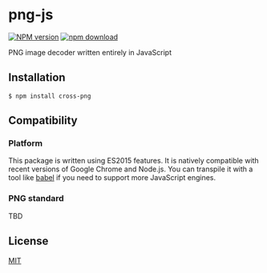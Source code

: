# png-js

  [![NPM version][npm-image]][npm-url]
  [![npm download][download-image]][download-url]

PNG image decoder written entirely in JavaScript

## Installation

```
$ npm install cross-png
```

## Compatibility

### Platform

This package is written using ES2015 features. It is natively compatible with recent versions of Google Chrome
and Node.js. You can transpile it with a tool like [babel](https://babeljs.io/) if you need to support more
JavaScript engines.

### PNG standard

TBD

## License

  [MIT](./LICENSE)

[npm-image]: https://img.shields.io/npm/v/cross-png.svg?style=flat-square
[npm-url]: https://www.npmjs.com/package/cross-png
[download-image]: https://img.shields.io/npm/dm/cross-png.svg?style=flat-square
[download-url]: https://www.npmjs.com/package/cross-png
